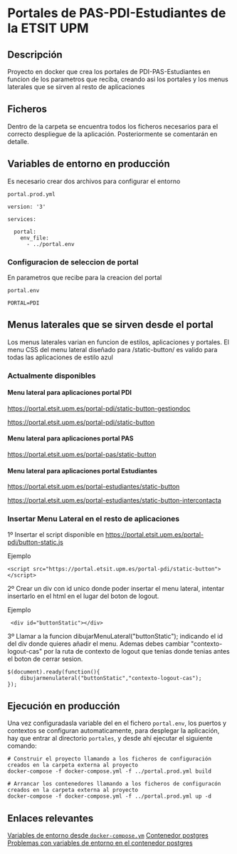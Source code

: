 # Portales de PAS-PDI-Estudiantes de la ETSIT UPM

## Descripción
Proyecto en docker que crea los portales de PDI-PAS-Estudiantes en funcion de los parametros que reciba, creando asi los portales y los menus laterales que se sirven al resto de aplicaciones


## Ficheros
Dentro de la carpeta  se encuentra todos los ficheros necesarios para el correcto despliegue de la aplicación. Posteriormente se comentarán en detalle.


## Variables de entorno en producción

Es necesario crear dos archivos para configurar el entorno

`portal.prod.yml`

```
version: '3'

services: 

  portal:
    env_file:
      - ../portal.env
```

### Configuracion de seleccion de portal

En parametros que recibe para la creacion del portal

`portal.env`

```
PORTAL=PDI
```


## Menus laterales que se sirven desde el portal

Los menus laterales varian en funcion de estilos, aplicaciones y portales. 
El menu CSS del menu lateral diseñado para /static-button/ es valido para todas las aplicaciones de estilo azul

### Actualmente disponibles

#### Menu lateral para aplicaciones portal PDI
https://portal.etsit.upm.es/portal-pdi/static-button-gestiondoc


https://portal.etsit.upm.es/portal-pdi/static-button

#### Menu lateral para aplicaciones portal PAS
https://portal.etsit.upm.es/portal-pas/static-button

#### Menu lateral para aplicaciones portal Estudiantes
https://portal.etsit.upm.es/portal-estudiantes/static-button




https://portal.etsit.upm.es/portal-estudiantes/static-button-intercontacta

### Insertar Menu Lateral en el resto de aplicaciones
1º Insertar el script disponible en https://portal.etsit.upm.es/portal-pdi/button-static.js 

Ejemplo

```
<script src="https://portal.etsit.upm.es/portal-pdi/static-button"></script>
```

2º Crear un div con id unico donde poder insertar el menu lateral, intentar insertarlo en el html en el lugar del boton de logout.

Ejemplo

```
 <div id="buttonStatic"></div>
```

3º Llamar a la funcion dibujarMenuLateral("buttonStatic"); indicando el id del div donde quieres añadir el menu. Ademas debes cambiar "contexto-logout-cas" por la ruta de contexto de logout que tenias donde tenias antes el boton de cerrar sesion.

```
$(document).ready(function(){
    dibujarmenulateral("buttonStatic","contexto-logout-cas");
});
```

## Ejecución en producción
Una vez configuradasla variable del en el fichero `portal.env`, los puertos y contextos se configuran automaticamente, para desplegar la aplicación, hay que entrar al directorio `portales`, y desde ahí ejecutar el siguiente comando:

```
# Construir el proyecto llamando a los ficheros de configuración creados en la carpeta externa al proyecto
docker-compose -f docker-compose.yml -f ../portal.prod.yml build

# Arrancar los contenedores llamando a los ficheros de configuracón creados en la carpeta externa al proyecto
docker-compose -f docker-compose.yml -f ../portal.prod.yml up -d

```

## Enlaces relevantes
[Variables de entorno desde `docker-compose.ym`](https://docs.docker.com/compose/environment-variables/)
[Contenedor postgres](https://hub.docker.com/_/postgres/)
[Problemas con variables de entorno en el contenedor postgres](https://github.com/docker-library/postgres/issues/203)
